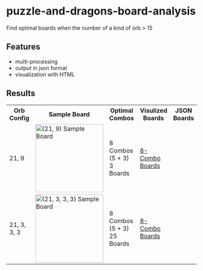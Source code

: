 # puzzle-and-dragons-board-analysis
Find optimal boards when the number of a kind of orb > 15

## Features
* multi-processing
* output in json format
* visualization with HTML

## Results
<table>
  <tr>
    <th>Orb Config</th>
    <th>Sample Board</th> 
    <th>Optimal Combos</th>
    <th>Visulized Boards</th>
    <th>JSON Boards</th>
  </tr>
  <tr>
    <td>21, 9</td>
    <td><img width="180" alt="(21, 9) Sample Board" src="https://cloud.githubusercontent.com/assets/6902276/26284913/39bbb934-3e78-11e7-8ac8-5775b5df60d2.png"></td> 
    <td>8 Combos (5 + 3)<br />3 Boards</td>
    <td><a href="https://rawgit.com/Roger-Wu/puzzle-and-dragons-optimal-boards/master/analysis_max_combo/output/done_21-9/boards_combos-8.html">8-Combo Boards</a></td>
    <td></td>
  </tr>
  <tr>
    <td>21, 3, 3, 3</td>
    <td><img width="180" alt="(21, 3, 3, 3) Sample Board" src="https://cloud.githubusercontent.com/assets/6902276/26284899/ea9602a6-3e77-11e7-983d-2438f923c12e.png"></td> 
    <td>8 Combos (5 + 3)<br />25 Boards</td>
    <td><a href="https://rawgit.com/Roger-Wu/puzzle-and-dragons-optimal-boards/master/analysis_max_combo/output/done_21-3-3-3/boards_combos-8.html">8-Combo Boards</a></td>
    <td></td>
  </tr>
</table>

